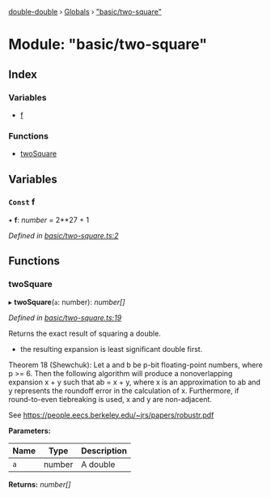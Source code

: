 [double-double](../README.md) › [Globals](../globals.md) › ["basic/two-square"](_basic_two_square_.md)

# Module: "basic/two-square"

## Index

### Variables

* [f](_basic_two_square_.md#const-f)

### Functions

* [twoSquare](_basic_two_square_.md#twosquare)

## Variables

### `Const` f

• **f**: *number* = 2**27 + 1

*Defined in [basic/two-square.ts:2](https://github.com/FlorisSteenkamp/double-double/blob/bf93768/src/basic/two-square.ts#L2)*

## Functions

###  twoSquare

▸ **twoSquare**(`a`: number): *number[]*

*Defined in [basic/two-square.ts:19](https://github.com/FlorisSteenkamp/double-double/blob/bf93768/src/basic/two-square.ts#L19)*

Returns the exact result of squaring a double.

* the resulting expansion is least significant double first.

Theorem 18 (Shewchuk): Let a and b be p-bit floating-point numbers, where
p >= 6. Then the following algorithm will produce a nonoverlapping expansion
x + y such that ab = x + y, where x is an approximation to ab and y
represents the roundoff error in the calculation of x. Furthermore, if
round-to-even tiebreaking is used, x and y are non-adjacent.

See https://people.eecs.berkeley.edu/~jrs/papers/robustr.pdf

**Parameters:**

Name | Type | Description |
------ | ------ | ------ |
`a` | number | A double  |

**Returns:** *number[]*
